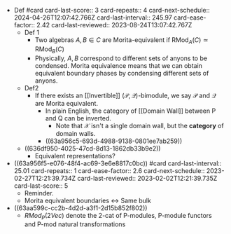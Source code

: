 - Def #card
  card-last-score:: 3
  card-repeats:: 4
  card-next-schedule:: 2024-04-26T12:07:42.766Z
  card-last-interval:: 245.97
  card-ease-factor:: 2.42
  card-last-reviewed:: 2023-08-24T13:07:42.767Z
	- Def 1
		- Two algebras $A,B \in C$ are Morita-equivalent if $\mathrm{RMod}_A(C)\simeq \mathrm{RMod}_B(C)$
		- Physically, $A,B$ correspond to different sets of anyons to be condensed. Morita equivalence means that we can obtain equivalent boundary phases by condensing different sets of anyons.
	- Def2
		- If there exists an [[Invertible]] $(\mathcal{P}, \mathcal{Q})$-bimodule, we say $\mathcal{P}$ and $\mathcal{Q}$ are Morita equivalent.
			- In plain English, the category of [[Domain Wall]] between P and Q can be inverted.
				- Note that $\mathcal{X}$ isn't a single domain wall, but the **category** of domain walls.
			- ((63a956c5-693d-4988-9138-0801ee7ab259))
	- ((636df950-4025-47cd-8d13-1862db33b9e2))
		- Equivalent representations?
- ((63a956f5-e076-48f4-ac69-3e6e8817c0bc)) #card
  card-last-interval:: 25.01
  card-repeats:: 1
  card-ease-factor:: 2.6
  card-next-schedule:: 2023-02-27T12:21:39.734Z
  card-last-reviewed:: 2023-02-02T12:21:39.735Z
  card-last-score:: 5
	- Reminder.
	- Morita equivalent boundaries <-> Same bulk
- ((63aa599c-cc2b-4d2d-a3f1-2d15b852f802))
	- $RMod_P(2Vec)$ denote the 2-cat of P-modules, P-module functors and P-mod natural transformations